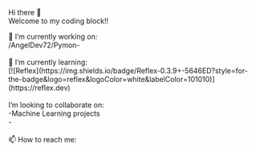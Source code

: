  Hi there 👋<br>
 Welcome to my coding block!!

<div>
  🔭 I’m currently working on:<br>
  /AngelDev72/Pymon-
</div><br>
<div>
  🌱 I’m currently learning:<br>
  [![Reflex](https://img.shields.io/badge/Reflex-0.3.9+-5646ED?style=for-the-badge&logo=reflex&logoColor=white&labelColor=101010)](https://reflex.dev)
</div><br>

<div>
  I’m looking to collaborate on:<br>
  -Machine Learning projects<br>
  -
</div><br>
<div>
  📫 How to reach me:<br>
  
</div>

